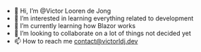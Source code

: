 - 👋 Hi, I’m @Victor Looren de Jong
- 👀 I’m interested in learning everything related to development
- 🌱 I’m currently learning how Blazor works
- 💞️ I’m looking to collaborate on a lot of things not decided yet
- 📫 How to reach me contact@victorldj.dev

<!---
VLoorenDeJong/VLoorenDeJong is a ✨ special ✨ repository because its `README.md` (this file) appears on your GitHub profile.
You can click the Preview link to take a look at your changes.
--->
